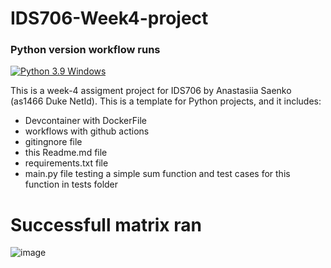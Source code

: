 # IDS706-Week4-project

### Python version workflow runs
[![Python 3.9 Windows](https://github.com/nogibjj/as1466_week4_DE/actions/workflows/main.yml/badge.svg)](https://github.com/nogibjj/as1466_week4_DE/actions/workflows/main.yml)

This is a week-4 assigment project for IDS706 by Anastasiia Saenko (as1466 Duke NetId).
This is a template for Python projects, and it includes: 

* Devcontainer with DockerFile
* workflows with github actions
* gitingnore file
* this Readme.md file
* requirements.txt file
* main.py file testing a simple sum function and test cases for this function in tests folder


# Successfull matrix ran 
  ![image](https://github.com/nogibjj/as1466_week4_DE/assets/54864655/e86e5cdc-4dc0-4fa9-b501-f3bb7de82e0a)


